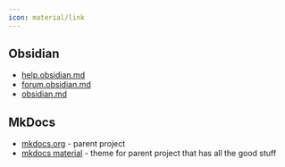 ```yaml
---
icon: material/link
---
```

## Obsidian
- [help.obsidian.md](https://help.obsidian.md/)
- [forum.obsidian.md](https://forum.obsidian.md/)
- [obsidian.md](https://obsidian.md/)
## MkDocs
- [mkdocs.org](https://www.mkdocs.org/) - parent project
- [mkdocs material](https://squidfunk.github.io/mkdocs-material/) - theme for parent project that has all the good stuff